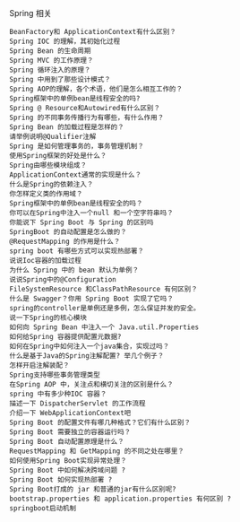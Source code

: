 Spring 相关

    BeanFactory和 ApplicationContext有什么区别？
    Spring IOC 的理解，其初始化过程
    Spring Bean 的生命周期
    Spring MVC 的工作原理？
    Spring 循环注入的原理？
    Spring 中用到了那些设计模式？
    Spring AOP的理解，各个术语，他们是怎么相互工作的？
    Spring框架中的单例bean是线程安全的吗?
    Spring @ Resource和Autowired有什么区别？
    Spring 的不同事务传播行为有哪些，有什么作用？
    Spring Bean 的加载过程是怎样的？
    请举例说明@Qualifier注解
    Spring 是如何管理事务的，事务管理机制？
    使用Spring框架的好处是什么？
    Spring由哪些模块组成？
    ApplicationContext通常的实现是什么？
    什么是Spring的依赖注入？
    你怎样定义类的作用域？
    Spring框架中的单例bean是线程安全的吗？
    你可以在Spring中注入一个null 和一个空字符串吗？
    你能说下 Spring Boot 与 Spring 的区别吗
    SpringBoot 的自动配置是怎么做的？
    @RequestMapping 的作用是什么？
    spring boot 有哪些方式可以实现热部署？
    说说Ioc容器的加载过程
    为什么 Spring 中的 bean 默认为单例？
    说说Spring中的@Configuration
    FileSystemResource 和ClassPathResource 有何区别？
    什么是 Swagger？你用 Spring Boot 实现了它吗？
    spring的controller是单例还是多例，怎么保证并发的安全。
    说一下Spring的核心模块
    如何向 Spring Bean 中注入一个 Java.util.Properties
    如何给Spring 容器提供配置元数据?
    如何在Spring中如何注入一个java集合，实现过吗？
    什么是基于Java的Spring注解配置? 举几个例子？
    怎样开启注解装配？
    Spring支持哪些事务管理类型
    在Spring AOP 中，关注点和横切关注的区别是什么？
    spring 中有多少种IOC 容器？
    描述一下 DispatcherServlet 的工作流程
    介绍一下 WebApplicationContext吧
    Spring Boot 的配置文件有哪几种格式？它们有什么区别？
    Spring Boot 需要独立的容器运行吗？
    Spring Boot 自动配置原理是什么？
    RequestMapping 和 GetMapping 的不同之处在哪里？
    如何使用Spring Boot实现异常处理？
    Spring Boot 中如何解决跨域问题 ?
    Spring Boot 如何实现热部署 ?
    Spring Boot打成的 jar 和普通的jar有什么区别呢?
    bootstrap.properties 和 application.properties 有何区别 ?
    springboot启动机制